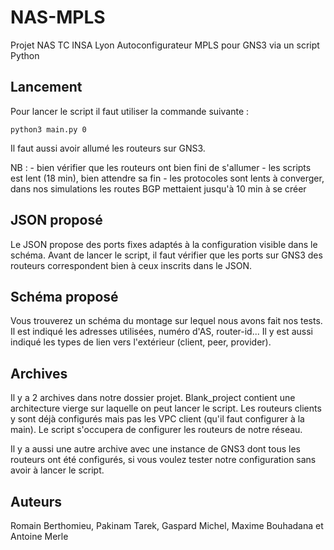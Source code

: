 # NAS-MPLS

Projet NAS TC INSA Lyon
Autoconfigurateur MPLS pour GNS3 via un script Python

## Lancement

Pour lancer le script il faut utiliser la commande suivante : 

    python3 main.py 0

Il faut aussi avoir allumé les routeurs sur GNS3.

NB : - bien vérifier que les routeurs ont bien fini de s'allumer
     - les scripts est lent (18 min), bien attendre sa fin
     - les protocoles sont lents à converger, dans nos simulations les routes BGP mettaient jusqu'à 10 min à se créer

## JSON proposé

Le JSON propose des ports fixes adaptés à la configuration visible dans le schéma. Avant de lancer le script, il faut vérifier que les ports sur GNS3 des routeurs correspondent bien à ceux inscrits dans le JSON.

## Schéma proposé

Vous trouverez un schéma du montage sur lequel nous avons fait nos tests. Il est indiqué les adresses utilisées, numéro d'AS, router-id... 
Il y est aussi indiqué les types de lien vers l'extérieur (client, peer, provider).

## Archives

Il y a 2 archives dans notre dossier projet. Blank_project contient une architecture vierge sur laquelle on peut lancer le script. Les routeurs clients y sont déjà configurés mais pas les VPC client (qu'il faut configurer à la main). Le script s'occupera de configurer les routeurs de notre réseau. 

Il y a aussi une autre archive avec une instance de GNS3 dont tous les routeurs ont été configurés, si vous voulez tester notre configuration sans avoir à lancer le script.

## Auteurs

Romain Berthomieu, Pakinam Tarek, Gaspard Michel, Maxime Bouhadana et Antoine Merle